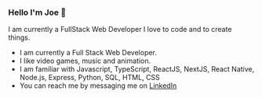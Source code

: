 ### Hello I'm Joe 👋
I am currently a FullStack Web Developer I love to code and to create things.
  -  I am currently a Full Stack Web Developer.
  -  I like video games, music and animation.
  -  I am familiar with Javascript, TypeScript, ReactJS, NextJS, React Native, Node.js, Express, Python, SQL, HTML, CSS
  -  You can reach me by messaging me on [LinkedIn](www.linkedin.com/in/joseph-bay) 
